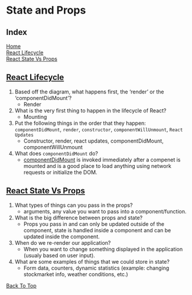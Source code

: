 # State and Props

## Index

[Home](../README.md)  
[React Lifecycle](#react-lifecycle)  
[React State Vs Props](#ract-state-vs-props)  

## [React Lifecycle](https://medium.com/@joshuablankenshipnola/react-component-lifecycle-events-cb77e670a093)

1. Based off the diagram, what happens first, the ‘render’ or the ‘componentDidMount’?
   - Render
2. What is the very first thing to happen in the lifecycle of React?
   - Mounting
3. Put the following things in the order that they happen: `componentDidMount`, `render`, `constructor`, `componentWillUnmount`, `React Updates`
   - Constructor, render, react updates, componentDidMount, componentWillUnmount
4. What does `componentDidMount` do?
   - [componentDidMount](https://reactjs.org/docs/react-component.html#componentdidmount) is invoked immediately after a compenet is mounted and is a good place to load anything using network requests or initialize the DOM.

## [React State Vs Props](https://www.youtube.com/watch?v=IYvD9oBCuJI)

1. What types of things can you pass in the props?
   - arguments, any value you want to pass into a component/function.
2. What is the big difference between props and state?
   - Props you pass in and can only be updated outside of the component, state is handled inside a component and can be updated inside the component.
3. When do we re-render our application?
   - When you want to change something displayed in the application (usualy based on user input).
4. What are some examples of things that we could store in state?
   - Form data, counters, dynamic statistics (example: changing stockmarket info, weather conditions, etc.)

[Back To Top](#index)

